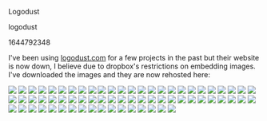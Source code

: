 Logodust

logodust

1644792348

I've been using [logodust.com](https://www.logodust.com/) for a few projects
in the past but their website is now down, I believe due to dropbox's
restrictions on embedding images.  I've downloaded the images and they are now
rehosted here:

<div class="image-gallery">
<img src="/static/notes/logodust/8s.svg">
<img src="/static/notes/logodust/abstract1.svg">
<img src="/static/notes/logodust/abstract.svg">
<img src="/static/notes/logodust/asdf">
<img src="/static/notes/logodust/assembly.svg">
<img src="/static/notes/logodust/b3.svg">
<img src="/static/notes/logodust/beek.svg">
<img src="/static/notes/logodust/bee.svg">
<img src="/static/notes/logodust/Bethere.svg">
<img src="/static/notes/logodust/birdpost.svg">
<img src="/static/notes/logodust/blackcat.svg">
<img src="/static/notes/logodust/Blines.svg">
<img src="/static/notes/logodust/boldd.svg">
<img src="/static/notes/logodust/Butterfly.svg">
<img src="/static/notes/logodust/carballoon.svg">
<img src="/static/notes/logodust/cloudy.svg">
<img src="/static/notes/logodust/cook.svg">
<img src="/static/notes/logodust/cozy.svg">
<img src="/static/notes/logodust/cubicle.svg">
<img src="/static/notes/logodust/ddd.svg">
<img src="/static/notes/logodust/Dee.svg">
<img src="/static/notes/logodust/dotty.svg">
<img src="/static/notes/logodust/easternwaves.svg">
<img src="/static/notes/logodust/elphn.svg">
<img src="/static/notes/logodust/elph.svg">
<img src="/static/notes/logodust/fastD.svg">
<img src="/static/notes/logodust/finimalism.svg">
<img src="/static/notes/logodust/Forwardd.svg">
<img src="/static/notes/logodust/g9.svg">
<img src="/static/notes/logodust/G.svg">
<img src="/static/notes/logodust/healthy.svg">
<img src="/static/notes/logodust/hearty.svg">
<img src="/static/notes/logodust/hexasharp.svg">
<img src="/static/notes/logodust/Hidden.svg">
<img src="/static/notes/logodust/homesweet.svg">
<img src="/static/notes/logodust/homey.svg">
<img src="/static/notes/logodust/Hotfood.svg">
<img src="/static/notes/logodust/jsmile.svg">
<img src="/static/notes/logodust/juu.svg">
<img src="/static/notes/logodust/lean.svg">
<img src="/static/notes/logodust/lines.svg">
<img src="/static/notes/logodust/loud.svg">
<img src="/static/notes/logodust/lowhangingfruit.svg">
<img src="/static/notes/logodust/Mmm.svg">
<img src="/static/notes/logodust/nine9.svg">
<img src="/static/notes/logodust/Pathway.svg">
<img src="/static/notes/logodust/penguin.svg">
<img src="/static/notes/logodust/pinny.svg">
<img src="/static/notes/logodust/pinsearch.svg">
<img src="/static/notes/logodust/pizza.svg">
<img src="/static/notes/logodust/power.svg">
<img src="/static/notes/logodust/racer.svg">
<img src="/static/notes/logodust/smile.svg">
<img src="/static/notes/logodust/smooth.svg">
<img src="/static/notes/logodust/split.svg">
<img src="/static/notes/logodust/spooky.svg">
<img src="/static/notes/logodust/squarylines.svg">
<img src="/static/notes/logodust/Ssslines.svg">
<img src="/static/notes/logodust/Sssplit.svg">
<img src="/static/notes/logodust/stampy.svg">
<img src="/static/notes/logodust/stargazer.svg">
<img src="/static/notes/logodust/starstripes.svg">
<img src="/static/notes/logodust/sunnyside.svg">
<img src="/static/notes/logodust/three.svg">
<img src="/static/notes/logodust/weatherpen.svg">
<img src="/static/notes/logodust/Where.svg">
<img src="/static/notes/logodust/Yummy.svg">
</div>
